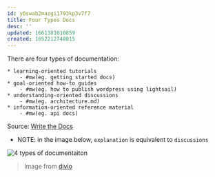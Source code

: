 ```yaml
---
id: y0swab2mazgi1793kp3v7f7
title: Four Types Docs
desc: ''
updated: 1661381010859
created: 1652212748815
---
```


There are four types of documentation:

    * learning-oriented tutorials
        - #mw(eg. getting started docs)
    * goal-oriented how-to guides
        - #mw(eg. how to publish wordpress using lightsail)
    * understanding-oriented discussions
        - #mw(eg. architecture.md)
    * information-oriented reference material 
        - #mw(eg. api docs)

Source: [Write the Docs](https://www.writethedocs.org/videos/eu/2017/the-four-kinds-of-documentation-and-why-you-need-to-understand-what-they-are-daniele-procida/)


- NOTE: in the image below, `explanation` is equivalent to `discussions`

![4 types of documentaiton](https://documentation.divio.com/_images/overview.png)
> Image from [divio](https://documentation.divio.com/)


<!-- - howtos: stack overflow like explanations for how to do a thing
- reference: an index to quickly look things up
- tutorials: explain how to do a larger process end to end
- discussions (explanations): discuss the why and other parts of a problem domain
 -->
